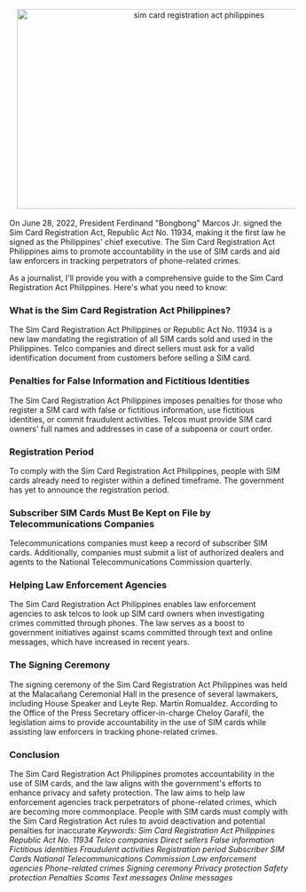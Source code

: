 <div class="separator" style="clear: both; text-align: center">
  <a href="https://blogger.googleusercontent.com/img/b/R29vZ2xl/AVvXsEjodewUjj0Z1tHWCnZRsIY-7ZkNIT6yGj8u2i9m1vQymp4QtTjZ-98W6D5NmT1tI37RXag1gjyW3XGCewDqAJkmUw3X_vG2m0IJXMr5MtE_wufwuoFd1Zxiki86ooa6E4Ok8TqHpTh4r0hH77sU5s5FfoABZvfFtkft_OKgpBun6naoON-qG3rPYsyhx5Y/s1920/cold,%20smooth%20&amp;%20tasty.%20(1).png" imageanchor="1" style="margin-left: 1em; margin-right: 1em">
    <img alt="sim card registration act philippines" border="0" data-original-height="1080" data-original-width="1920" height="360" src="https://blogger.googleusercontent.com/img/b/R29vZ2xl/AVvXsEjodewUjj0Z1tHWCnZRsIY-7ZkNIT6yGj8u2i9m1vQymp4QtTjZ-98W6D5NmT1tI37RXag1gjyW3XGCewDqAJkmUw3X_vG2m0IJXMr5MtE_wufwuoFd1Zxiki86ooa6E4Ok8TqHpTh4r0hH77sU5s5FfoABZvfFtkft_OKgpBun6naoON-qG3rPYsyhx5Y/w640-h360/cold,%20smooth%20&amp;%20tasty.%20(1).png" title="sim card registration act philippines" width="640" />
  </a>
</div>
<div class="separator" style="clear: both; text-align: center"><br /></div>
On June 28, 2022, President Ferdinand "Bongbong" Marcos Jr. signed the Sim Card Registration Act, Republic Act No. 11934, making it the first law he signed as the Philippines' chief executive. The Sim Card Registration Act Philippines aims to promote accountability in the use of SIM cards and aid law enforcers in tracking perpetrators of phone-related crimes.

As a journalist, I'll provide you with a comprehensive guide to the Sim Card Registration Act Philippines. Here's what you need to know:

### What is the Sim Card Registration Act Philippines?

The Sim Card Registration Act Philippines or Republic Act No. 11934 is a new law mandating the registration of all SIM cards sold and used in the Philippines. Telco companies and direct sellers must ask for a valid identification document from customers before selling a SIM card.

### Penalties for False Information and Fictitious Identities

The Sim Card Registration Act Philippines imposes penalties for those who register a SIM card with false or fictitious information, use fictitious identities, or commit fraudulent activities. Telcos must provide SIM card owners' full names and addresses in case of a subpoena or court order.

### Registration Period

To comply with the Sim Card Registration Act Philippines, people with SIM cards already need to register within a defined timeframe. The government has yet to announce the registration period.

### Subscriber SIM Cards Must Be Kept on File by Telecommunications Companies

Telecommunications companies must keep a record of subscriber SIM cards. Additionally, companies must submit a list of authorized dealers and agents to the National Telecommunications Commission quarterly.

### Helping Law Enforcement Agencies

The Sim Card Registration Act Philippines enables law enforcement agencies to ask telcos to look up SIM card owners when investigating crimes committed through phones. The law serves as a boost to government initiatives against scams committed through text and online messages, which have increased in recent years.

### The Signing Ceremony

The signing ceremony of the Sim Card Registration Act Philippines was held at the Malacañang Ceremonial Hall in the presence of several lawmakers, including House Speaker and Leyte Rep. Martin Romualdez. According to the Office of the Press Secretary officer-in-charge Cheloy Garafil, the legislation aims to provide accountability in the use of SIM cards while assisting law enforcers in tracking phone-related crimes.


### Conclusion

The Sim Card Registration Act Philippines promotes accountability in the use of SIM cards, and the law aligns with the government's efforts to enhance privacy and safety protection. The law aims to help law enforcement agencies track perpetrators of phone-related crimes, which are becoming more commonplace. People with SIM cards must comply with the Sim Card Registration Act rules to avoid deactivation and potential penalties for inaccurate
<i>Keywords:</i>
<i>Sim Card Registration Act Philippines</i>
<i>Republic Act No. 11934</i>
<i>Telco companies</i>
<i>Direct sellers</i>
<i>False information</i>
<i>Fictitious identities</i>
<i>Fraudulent activities</i>
<i>Registration period</i>
<i>Subscriber SIM Cards</i>
<i>National Telecommunications Commission</i>
<i>Law enforcement agencies</i>
<i>Phone-related crimes</i>
<i>Signing ceremony</i>
<i>Privacy protection</i>
<i>Safety protection</i>
<i>Penalties</i>
<i>Scams</i>
<i>Text messages</i>
<i>Online messages</i>
